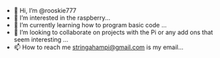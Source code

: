 - 👋 Hi, I’m @rooskie777
- 👀 I’m interested in the raspberry...
- 🌱 I’m currently learning how to program basic code ...
- 💞️ I’m looking to collaborate on projects with the Pi or any add ons that seem interesting ...
- 📫 How to reach me stringahampi@gmail.com is my email...

<!---
rooskie777/rooskie777 is a ✨ special ✨ repository because its `README.md` (this file) appears on your GitHub profile.
You can click the Preview link to take a look at your changes.
--->
